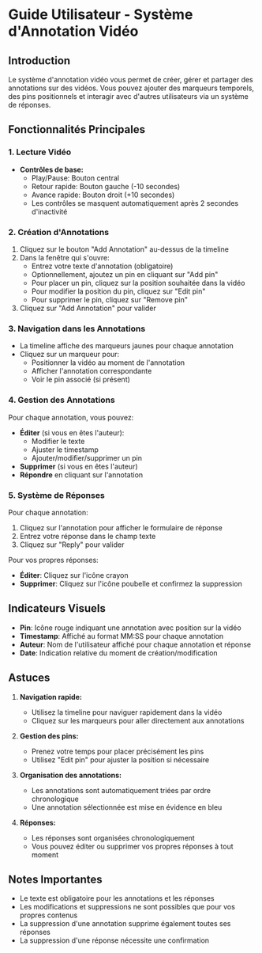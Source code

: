# Guide Utilisateur - Système d'Annotation Vidéo

## Introduction

Le système d'annotation vidéo vous permet de créer, gérer et partager des annotations sur des vidéos. Vous pouvez ajouter des marqueurs temporels, des pins positionnels et interagir avec d'autres utilisateurs via un système de réponses.

## Fonctionnalités Principales

### 1. Lecture Vidéo

- **Contrôles de base:**
  - Play/Pause: Bouton central
  - Retour rapide: Bouton gauche (-10 secondes)
  - Avance rapide: Bouton droit (+10 secondes)
  - Les contrôles se masquent automatiquement après 2 secondes d'inactivité

### 2. Création d'Annotations

1. Cliquez sur le bouton "Add Annotation" au-dessus de la timeline
2. Dans la fenêtre qui s'ouvre:
   - Entrez votre texte d'annotation (obligatoire)
   - Optionnellement, ajoutez un pin en cliquant sur "Add pin"
   - Pour placer un pin, cliquez sur la position souhaitée dans la vidéo
   - Pour modifier la position du pin, cliquez sur "Edit pin"
   - Pour supprimer le pin, cliquez sur "Remove pin"
3. Cliquez sur "Add Annotation" pour valider

### 3. Navigation dans les Annotations

- La timeline affiche des marqueurs jaunes pour chaque annotation
- Cliquez sur un marqueur pour:
  - Positionner la vidéo au moment de l'annotation
  - Afficher l'annotation correspondante
  - Voir le pin associé (si présent)

### 4. Gestion des Annotations

Pour chaque annotation, vous pouvez:
- **Éditer** (si vous en êtes l'auteur):
  - Modifier le texte
  - Ajuster le timestamp
  - Ajouter/modifier/supprimer un pin
- **Supprimer** (si vous en êtes l'auteur)
- **Répondre** en cliquant sur l'annotation

### 5. Système de Réponses

Pour chaque annotation:
1. Cliquez sur l'annotation pour afficher le formulaire de réponse
2. Entrez votre réponse dans le champ texte
3. Cliquez sur "Reply" pour valider

Pour vos propres réponses:
- **Éditer**: Cliquez sur l'icône crayon
- **Supprimer**: Cliquez sur l'icône poubelle et confirmez la suppression

## Indicateurs Visuels

- **Pin**: Icône rouge indiquant une annotation avec position sur la vidéo
- **Timestamp**: Affiché au format MM:SS pour chaque annotation
- **Auteur**: Nom de l'utilisateur affiché pour chaque annotation et réponse
- **Date**: Indication relative du moment de création/modification

## Astuces

1. **Navigation rapide:**
   - Utilisez la timeline pour naviguer rapidement dans la vidéo
   - Cliquez sur les marqueurs pour aller directement aux annotations

2. **Gestion des pins:**
   - Prenez votre temps pour placer précisément les pins
   - Utilisez "Edit pin" pour ajuster la position si nécessaire

3. **Organisation des annotations:**
   - Les annotations sont automatiquement triées par ordre chronologique
   - Une annotation sélectionnée est mise en évidence en bleu

4. **Réponses:**
   - Les réponses sont organisées chronologiquement
   - Vous pouvez éditer ou supprimer vos propres réponses à tout moment

## Notes Importantes

- Le texte est obligatoire pour les annotations et les réponses
- Les modifications et suppressions ne sont possibles que pour vos propres contenus
- La suppression d'une annotation supprime également toutes ses réponses
- La suppression d'une réponse nécessite une confirmation